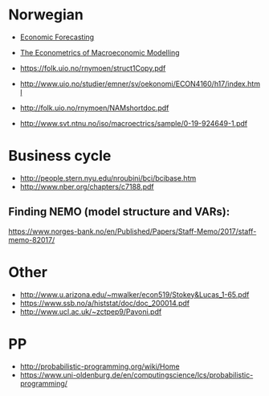 Norwegian
=========

- [Economic Forecasting](https://folk.uio.no/rnymoen/DFHForc.pdf)

- [The Econometrics of Macroeconomic Modelling](https://www.researchgate.net/profile/Eilev_Jansen/publication/227467797_The_Econometrics_of_Macroeconomic_Modelling/links/02e7e5182c5ed3ee7c000000.pdf)

- https://folk.uio.no/rnymoen/struct1Copy.pdf

- http://www.uio.no/studier/emner/sv/oekonomi/ECON4160/h17/index.html

- http://folk.uio.no/rnymoen/NAMshortdoc.pdf

- http://www.svt.ntnu.no/iso/macroectrics/sample/0-19-924649-1.pdf

Business cycle
==============

- http://people.stern.nyu.edu/nroubini/bci/bcibase.htm
- http://www.nber.org/chapters/c7188.pdf


Finding NEMO (model structure and VARs):
----------------------------------------

<https://www.norges-bank.no/en/Published/Papers/Staff-Memo/2017/staff-memo-82017/>



Other
=====

- http://www.u.arizona.edu/~mwalker/econ519/Stokey&Lucas_1-65.pdf
- https://www.ssb.no/a/histstat/doc/doc_200014.pdf
- http://www.ucl.ac.uk/~zctpep9/Pavoni.pdf

PP
==

- http://probabilistic-programming.org/wiki/Home
- https://www.uni-oldenburg.de/en/computingscience/lcs/probabilistic-programming/







